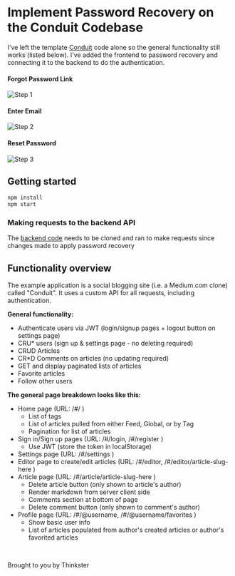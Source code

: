 # Implement Password Recovery on the Conduit Codebase

I've left the template [Conduit](https://github.com/gothinkster/realworld) code alone so the general functionality still works (listed below). I've added the frontend to password recovery and connecting it to the backend to do the authentication.

#### Forgot Password Link
![Step 1](https://user-images.githubusercontent.com/8184799/85478094-73ae7880-b570-11ea-85fb-e15e4db4a0e1.png)

#### Enter Email
![Step 2](https://user-images.githubusercontent.com/8184799/85478100-76a96900-b570-11ea-98f3-3d3055ccf9fa.png)

#### Reset Password
![Step 3](https://user-images.githubusercontent.com/8184799/85478105-78732c80-b570-11ea-9f83-b817f50c1794.png)

## Getting started

```sh
npm install 
npm start
```

### Making requests to the backend API

The [backend code](https://github.com/dlwong/Password-Recovery-BE) needs to be cloned and ran to make requests since changes made to apply password recovery

## Functionality overview

The example application is a social blogging site (i.e. a Medium.com clone) called "Conduit". It uses a custom API for all requests, including authentication. 

**General functionality:**

- Authenticate users via JWT (login/signup pages + logout button on settings page)
- CRU* users (sign up & settings page - no deleting required)
- CRUD Articles
- CR*D Comments on articles (no updating required)
- GET and display paginated lists of articles
- Favorite articles
- Follow other users

**The general page breakdown looks like this:**

- Home page (URL: /#/ )
    - List of tags
    - List of articles pulled from either Feed, Global, or by Tag
    - Pagination for list of articles
- Sign in/Sign up pages (URL: /#/login, /#/register )
    - Use JWT (store the token in localStorage)
- Settings page (URL: /#/settings )
- Editor page to create/edit articles (URL: /#/editor, /#/editor/article-slug-here )
- Article page (URL: /#/article/article-slug-here )
    - Delete article button (only shown to article's author)
    - Render markdown from server client side
    - Comments section at bottom of page
    - Delete comment button (only shown to comment's author)
- Profile page (URL: /#/@username, /#/@username/favorites )
    - Show basic user info
    - List of articles populated from author's created articles or author's favorited articles

<br />

Brought to you by Thinkster
